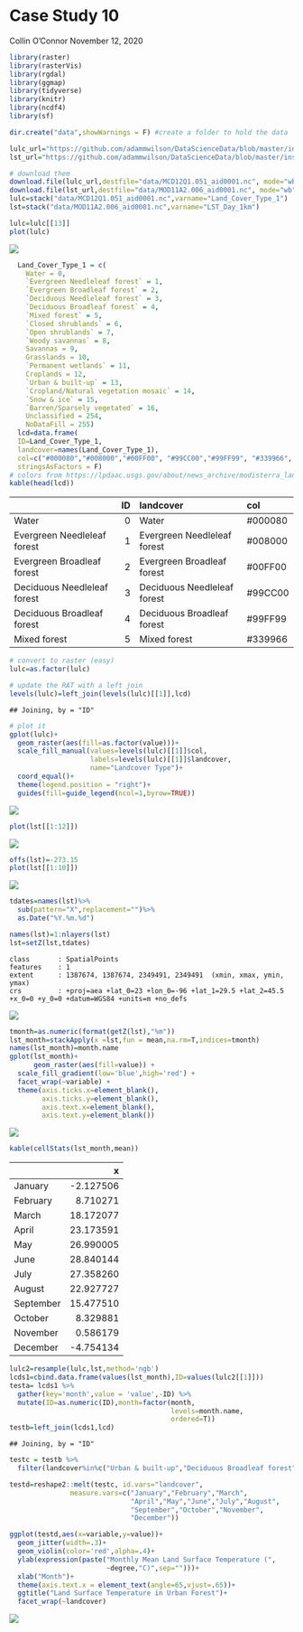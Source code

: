 Case Study 10
================
Collin O’Connor
November 12, 2020

``` r
library(raster)
library(rasterVis)
library(rgdal)
library(ggmap)
library(tidyverse)
library(knitr)
library(ncdf4)
library(sf)
```

``` r
dir.create("data",showWarnings = F) #create a folder to hold the data

lulc_url="https://github.com/adammwilson/DataScienceData/blob/master/inst/extdata/appeears/MCD12Q1.051_aid0001.nc?raw=true"
lst_url="https://github.com/adammwilson/DataScienceData/blob/master/inst/extdata/appeears/MOD11A2.006_aid0001.nc?raw=true"

# download them
download.file(lulc_url,destfile="data/MCD12Q1.051_aid0001.nc", mode="wb")
download.file(lst_url,destfile="data/MOD11A2.006_aid0001.nc", mode="wb")
lulc=stack("data/MCD12Q1.051_aid0001.nc",varname="Land_Cover_Type_1")
lst=stack("data/MOD11A2.006_aid0001.nc",varname="LST_Day_1km")
```

``` r
lulc=lulc[[13]]
plot(lulc)
```

![](case_study_10_files/figure-gfm/lulc_1year-1.png)<!-- -->

``` r
  Land_Cover_Type_1 = c(
    Water = 0, 
    `Evergreen Needleleaf forest` = 1, 
    `Evergreen Broadleaf forest` = 2,
    `Deciduous Needleleaf forest` = 3, 
    `Deciduous Broadleaf forest` = 4,
    `Mixed forest` = 5, 
    `Closed shrublands` = 6,
    `Open shrublands` = 7,
    `Woody savannas` = 8, 
    Savannas = 9,
    Grasslands = 10,
    `Permanent wetlands` = 11, 
    Croplands = 12,
    `Urban & built-up` = 13,
    `Cropland/Natural vegetation mosaic` = 14, 
    `Snow & ice` = 15,
    `Barren/Sparsely vegetated` = 16, 
    Unclassified = 254,
    NoDataFill = 255)
  lcd=data.frame(
  ID=Land_Cover_Type_1,
  landcover=names(Land_Cover_Type_1),
  col=c("#000080","#008000","#00FF00", "#99CC00","#99FF99", "#339966", "#993366", "#FFCC99", "#CCFFCC", "#FFCC00", "#FF9900", "#006699", "#FFFF00", "#FF0000", "#999966", "#FFFFFF", "#808080", "#000000", "#000000"),
  stringsAsFactors = F)
# colors from https://lpdaac.usgs.gov/about/news_archive/modisterra_land_cover_types_yearly_l3_global_005deg_cmg_mod12c1
kable(head(lcd))
```

|                             | ID | landcover                   | col      |
| :-------------------------- | -: | :-------------------------- | :------- |
| Water                       |  0 | Water                       | \#000080 |
| Evergreen Needleleaf forest |  1 | Evergreen Needleleaf forest | \#008000 |
| Evergreen Broadleaf forest  |  2 | Evergreen Broadleaf forest  | \#00FF00 |
| Deciduous Needleleaf forest |  3 | Deciduous Needleleaf forest | \#99CC00 |
| Deciduous Broadleaf forest  |  4 | Deciduous Broadleaf forest  | \#99FF99 |
| Mixed forest                |  5 | Mixed forest                | \#339966 |

``` r
# convert to raster (easy)
lulc=as.factor(lulc)

# update the RAT with a left join
levels(lulc)=left_join(levels(lulc)[[1]],lcd)
```

    ## Joining, by = "ID"

``` r
# plot it
gplot(lulc)+
  geom_raster(aes(fill=as.factor(value)))+
  scale_fill_manual(values=levels(lulc)[[1]]$col,
                    labels=levels(lulc)[[1]]$landcover,
                    name="Landcover Type")+
  coord_equal()+
  theme(legend.position = "right")+
  guides(fill=guide_legend(ncol=1,byrow=TRUE))
```

![](case_study_10_files/figure-gfm/ggplot-1.png)<!-- -->

``` r
plot(lst[[1:12]])
```

![](case_study_10_files/figure-gfm/plotall-1.png)<!-- -->

``` r
offs(lst)=-273.15
plot(lst[[1:10]])
```

![](case_study_10_files/figure-gfm/plotall-2.png)<!-- -->

``` r
tdates=names(lst)%>%
  sub(pattern="X",replacement="")%>%
  as.Date("%Y.%m.%d")

names(lst)=1:nlayers(lst)
lst=setZ(lst,tdates)
```

    class       : SpatialPoints 
    features    : 1 
    extent      : 1387674, 1387674, 2349491, 2349491  (xmin, xmax, ymin, ymax)
    crs         : +proj=aea +lat_0=23 +lon_0=-96 +lat_1=29.5 +lat_2=45.5 +x_0=0 +y_0=0 +datum=WGS84 +units=m +no_defs 

![](case_study_10_files/figure-gfm/Timeseries-1.png)<!-- -->

``` r
tmonth=as.numeric(format(getZ(lst),"%m"))
lst_month=stackApply(x =lst,fun = mean,na.rm=T,indices=tmonth)
names(lst_month)=month.name
gplot(lst_month)+
      geom_raster(aes(fill=value)) +
  scale_fill_gradient(low='blue',high='red') +
  facet_wrap(~variable) +
  theme(axis.ticks.x=element_blank(),
        axis.ticks.y=element_blank(),
        axis.text.x=element_blank(),
        axis.text.y=element_blank())
```

![](case_study_10_files/figure-gfm/convert%20months-1.png)<!-- -->

``` r
kable(cellStats(lst_month,mean))
```

|           |          x |
| :-------- | ---------: |
| January   | \-2.127506 |
| February  |   8.710271 |
| March     |  18.172077 |
| April     |  23.173591 |
| May       |  26.990005 |
| June      |  28.840144 |
| July      |  27.358260 |
| August    |  22.927727 |
| September |  15.477510 |
| October   |   8.329881 |
| November  |   0.586179 |
| December  | \-4.754134 |

``` r
lulc2=resample(lulc,lst,method='ngb')
lcds1=cbind.data.frame(values(lst_month),ID=values(lulc2[[1]])) 
testa= lcds1 %>% 
  gather(key='month',value = 'value',-ID) %>%
  mutate(ID=as.numeric(ID),month=factor(month,
                                        levels=month.name,
                                        ordered=T))
testb=left_join(lcds1,lcd)
```

    ## Joining, by = "ID"

``` r
testc = testb %>%
  filter(landcover%in%c("Urban & built-up","Deciduous Broadleaf forest"))
```

``` r
testd=reshape2::melt(testc, id.vars="landcover",
               measure.vars=c("January","February","March",
                              "April","May","June","July","August",
                              "September","October","November",
                              "December"))

ggplot(testd,aes(x=variable,y=value))+
  geom_jitter(width=.3)+
  geom_violin(color='red',alpha=.4)+
  ylab(expression(paste("Monthly Mean Land Surface Temperature (",
                        ~degree,"C)",sep="")))+
  xlab("Month")+
  theme(axis.text.x = element_text(angle=65,vjust=.65))+
  ggtitle("Land Surface Temperature in Urban Forest")+
  facet_wrap(~landcover)
```

![](case_study_10_files/figure-gfm/final_plot-1.png)<!-- -->
